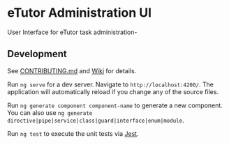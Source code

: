 # eTutor Administration UI

User Interface for eTutor task administration-

## Development

See [CONTRIBUTING.md](CONTRIBUTING.md) and [Wiki](https://github.com/eTutor-plus-plus/task-administration-ui/wiki) for details.

Run `ng serve` for a dev server. Navigate to `http://localhost:4200/`. The application will automatically reload if you change any of the source files.

Run `ng generate component component-name` to generate a new component. You can also use `ng generate directive|pipe|service|class|guard|interface|enum|module`.

Run `ng test` to execute the unit tests via [Jest](https://jestjs.io/).
